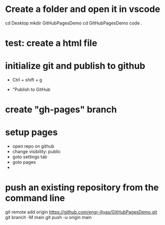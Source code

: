 # Create a folder and open it in vscode
cd Desktop
mkdir GitHubPagesDemo
cd GitHubPagesDemo
code .

# test: create a html file
# initialize git and publish to github
- Ctrl + shift + g
<!-- - "Initialize repository" -->
- "Publish to GitHub
# create "gh-pages" branch
# setup pages
- open repo on github
- change visibility: public
- goto settings tab
- goto pages
- 
# push an existing repository from the command line
git remote add origin https://github.com/engr-iliyas/GitHubPagesDemo.git
git branch -M main
git push -u origin main
